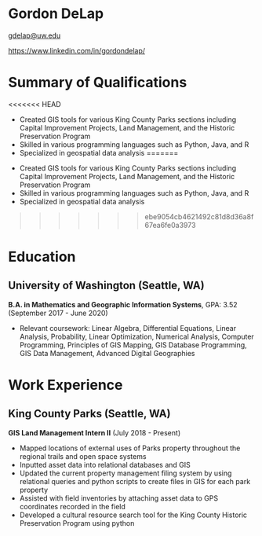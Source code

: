 # Gordon DeLap

gdelap@uw.edu

https://www.linkedin.com/in/gordondelap/

# Summary of Qualifications

<<<<<<< HEAD
* Created GIS tools for various King County Parks sections including Capital Improvement Projects, Land Management, and the Historic Preservation Program
* Skilled in various programming languages such as Python, Java, and R
* Specialized in geospatial data analysis
=======
- Created GIS tools for various King County Parks sections including Capital Improvement Projects, Land Management, and the Historic Preservation Program
- Skilled in various programming languages such as Python, Java, and R
- Specialized in geospatial data analysis
>>>>>>> ebe9054cb4621492c81d8d36a8f67ea6fe0a3973

# Education

## University of Washington (Seattle, WA)

**B.A. in Mathematics and Geographic Information Systems**, GPA: 3.52 (September 2017 - June 2020)
* Relevant coursework: Linear Algebra, Differential Equations, Linear Analysis, Probability, Linear Optimization, Numerical Analysis, Computer Programming, Principles of GIS Mapping, GIS Database Programming, GIS Data Management, Advanced Digital Geographies


# Work Experience

## King County Parks (Seattle, WA)

**GIS Land Management Intern II** (July 2018 - Present)
* Mapped locations of external uses of Parks property throughout the regional trails and open space systems
* Inputted asset data into relational databases and GIS
* Updated the current property management filing system by using relational queries and python scripts to create files in GIS for each park property
* Assisted with field inventories by attaching asset data to GPS coordinates recorded in the field
* Developed a cultural resource search tool for the King County Historic Preservation Program using python
